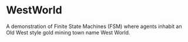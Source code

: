 WestWorld
=========

A demonstration of Finite State Machines (FSM) where agents inhabit an Old West style gold mining town name West World.
